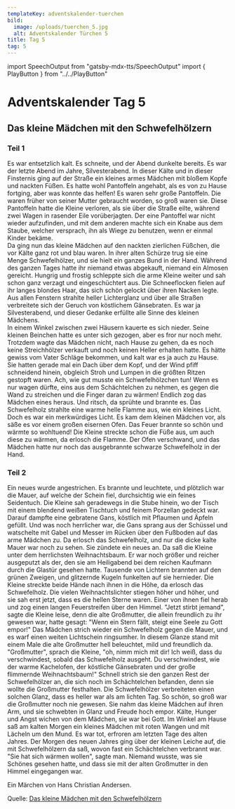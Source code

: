 ```yaml
---
templateKey: adventskalender-tuerchen
bild:
  image: /uploads/tuerchen_5.jpg
  alt: Adventskalender Türchen 5
title: Tag 5
tag: 5
---
```


import SpeechOutput from "gatsby-mdx-tts/SpeechOutput"
import { PlayButton } from "../../PlayButton"

<SpeechOutput id="adventskalender-tag-5-teil-1" customPlayButton={PlayButton}>

# Adventskalender Tag 5

## Das kleine Mädchen mit den Schwefelhölzern

### Teil 1

Es war entsetzlich kalt. Es schneite, und der Abend dunkelte bereits. Es war der letzte Abend im Jahre, Silvesterabend. In dieser Kälte und in dieser Finsternis ging auf der Straße ein kleines armes Mädchen mit bloßem Kopfe und nackten Füßen. Es hatte wohl Pantoffeln angehabt, als es von zu Hause fortging, aber was konnte das helfen! Es waren sehr große Pantoffeln. Die waren früher von seiner Mutter gebraucht worden, so groß waren sie. Diese Pantoffeln hatte die Kleine verloren, als sie über die Straße eilte, während zwei Wagen in rasender Eile vorüberjagten. Der eine Pantoffel war nicht wieder aufzufinden, und mit dem anderen machte sich ein Knabe aus dem Staube, welcher versprach, ihn als Wiege zu benutzen, wenn er einmal Kinder bekäme.  
Da ging nun das kleine Mädchen auf den nackten zierlichen Füßchen, die vor Kälte ganz rot und blau waren. In ihrer alten Schürze trug sie eine Menge Schwefelhölzer, und sie hielt ein ganzes Bund in der Hand. Während des ganzen Tages hatte ihr niemand etwas abgekauft, niemand ein Almosen gereicht. Hungrig und frostig schleppte sich die arme Kleine weiter und sah schon ganz verzagt und eingeschüchtert aus. Die Schneeflocken fielen auf ihr langes blondes Haar, das sich schön gelockt über ihren Nacken legte.  
Aus allen Fenstern strahlte heller Lichterglanz und über alle Straßen verbreitete sich der Geruch von köstlichem Gänsebraten. Es war ja Silvesterabend, und dieser Gedanke erfüllte alle Sinne des kleinen Mädchens.  
In einem Winkel zwischen zwei Häusern kauerte es sich nieder. Seine kleinen Beinchen hatte es unter sich gezogen, aber es fror nur noch mehr. Trotzdem wagte das Mädchen nicht, nach Hause zu gehen, da es noch keine Streichhölzer verkauft und noch keinen Heller erhalten hatte. Es hätte gewiss vom Vater Schläge bekommen, und kalt war es ja auch zu Hause. Sie hatten gerade mal ein Dach über dem Kopf, und der Wind pfiff schneidend hinein, obgleich Stroh und Lumpen in die größten Ritzen gestopft waren.
Ach, wie gut musste ein Schwefelhölzchen tun! Wenn es nur wagen dürfte, eins aus dem Schächtelchen zu nehmen, es gegen die Wand zu streichen und die Finger daran zu wärmen! Endlich zog das Mädchen eines heraus. Und ritsch, da sprühte und brannte es. Das Schwefelholz strahlte eine warme helle Flamme aus, wie ein kleines Licht. Doch es war ein merkwürdiges Licht. Es kam dem kleinen Mädchen vor, als säße es vor einem großen eisernen Ofen. Das Feuer brannte so schön und wärmte so wohltuend! Die Kleine streckte schon die Füße aus, um auch diese zu wärmen, da erlosch die Flamme. Der Ofen verschwand, und das Mädchen hatte nur noch das ausgebrannte schwarze Schwefelholz in der Hand.

</SpeechOutput>

<SpeechOutput id="adventskalender-tag-5-teil-2" customPlayButton={PlayButton}>

### Teil 2

Ein neues wurde angestrichen. Es brannte und leuchtete, und plötzlich war die Mauer, auf welche der Schein fiel, durchsichtig wie ein feines Seidentuch. Die Kleine sah geradewegs in die Stube hinein, wo der Tisch mit einem blendend weißen Tischtuch und feinem Porzellan gedeckt war. Darauf dampfte eine gebratene Gans, köstlich mit Pflaumen und Äpfeln gefüllt. Und was noch herrlicher war, die Gans sprang aus der Schüssel und watschelte mit Gabel und Messer im Rücken über den Fußboden auf das arme Mädchen zu. Da erlosch das Schwefelholz, und nur die dicke kalte Mauer war noch zu sehen.
Sie zündete ein neues an. Da saß die Kleine unter dem herrlichsten Weihnachtsbaum. Er war noch größer und reicher ausgeputzt als der, den sie am Heiligabend bei dem reichen Kaufmann durch die Glastür gesehen hatte. Tausende von Lichtern brannten auf den grünen Zweigen, und glitzernde Kugeln funkelten auf sie hernieder. Die Kleine streckte beide Hände nach ihnen in die Höhe, da erlosch das Schwefelholz. Die vielen Weihnachtslichter stiegen höher und höher, und sie sah erst jetzt, dass es die hellen Sterne waren. Einer von ihnen fiel herab und zog einen langen Feuerstreifen über den Himmel.
"Jetzt stirbt jemand", sagte die Kleine leise, denn die alte Großmutter, die allein freundlich zu ihr gewesen war, hatte gesagt: "Wenn ein Stern fällt, steigt eine Seele zu Gott empor!"
Das Mädchen strich wieder ein Schwefelholz gegen die Mauer, und es warf einen weiten Lichtschein ringsumher. In diesem Glanze stand mit einem Male die alte Großmutter hell beleuchtet, mild und freundlich da.
"Großmutter", sprach die Kleine, "oh, nimm mich mit dir! Ich weiß, dass du verschwindest, sobald das Schwefelholz ausgeht. Du verschwindest, wie der warme Kachelofen, der köstliche Gänsebraten und der große flimmernde Weihnachtsbaum!" Schnell strich sie den ganzen Rest der Schwefelhölzer an, die sich noch im Schächtelchen befanden, denn sie wollte die Großmutter festhalten. Die Schwefelhölzer verbreiteten einen solchen Glanz, dass es heller war als am lichten Tag. So schön, so groß war die Großmutter noch nie gewesen. Sie nahm das kleine Mädchen auf ihren Arm, und sie schwebten in Glanz und Freude hoch empor. Kälte, Hunger und Angst wichen von dem Mädchen, sie war bei Gott.
Im Winkel am Hause saß am kalten Morgen ein kleines Mädchen mit roten Wangen und mit Lächeln um den Mund. Es war tot, erfroren am letzten Tage des alten Jahres. Der Morgen des neuen Jahres ging über der kleinen Leiche auf, die mit Schwefelhölzern da saß, wovon fast ein Schächtelchen verbrannt war. "Sie hat sich wärmen wollen", sagte man. Niemand wusste, was sie Schönes gesehen hatte, und dass sie mit der alten Großmutter in den Himmel eingegangen war.

Ein Märchen von Hans Christian Andersen.

Quelle: [Das kleine Mädchen mit den Schwefelhölzern](http://www.labbe.de/lesekorb/index.asp?themaid=81&titelid=389)

</SpeechOutput>


